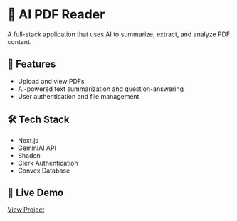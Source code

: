 # 🧠 AI PDF Reader

A full-stack application that uses AI to summarize, extract, and analyze PDF content.

## 🚀 Features
- Upload and view PDFs
- AI-powered text summarization and question-answering
- User authentication and file management

## 🛠 Tech Stack
- Next.js
- GeminiAI API
- Shadcn 
- Clerk Authentication
- Convex Database

## 🔗 Live Demo
[View Project](https://ai-pdf-reader-sigma.vercel.app/)
